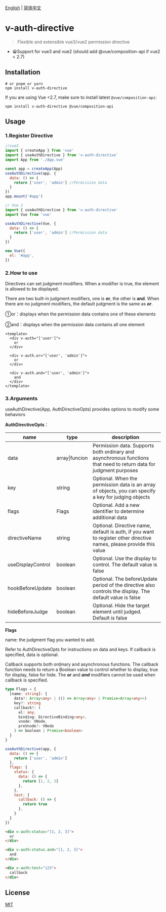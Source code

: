 [English](./README.md) | [简体中文](./README-zh-cn.md)

# v-auth-directive

> Flexible and extensible vue3/vue2 permission directive

- 😀Support for vue3 and vue2 (should add @vue/composition-api if vue2 < 2.7)



## Installation

```
# or pnpm or yarn
npm install v-auth-directive
```

If you are using Vue <2.7, make sure to install latest `@vue/composition-api`:

```
npm install v-auth-directive @vue/composition-api
```



## Usage

### 1.Register Directive

```js
//vue3
import { createApp } from 'vue'
import { useAuthDirective } from 'v-auth-directive'
import App from './App.vue'

const app = createApp(App)
useAuthDirective(app, {
  data: () => {
    return ['user', 'admin'] //Permission data
  }
})
app.mount('#app')
```

```js
// Vue 2
import { useAuthDirective } from 'v-auth-directive'
import Vue from 'vue'

useAuthDirective(Vue, {
  data: () => {
    return ['user', 'admin'] //Permission data
  }
})

new Vue({
  el: '#app',
})
```

### 2.How to use

Directives can set judgment modifiers. When a modifier is true, the element is allowed to be displayed.

There are two built-in judgment modifiers, one is **or**, the other is **and**. When there are no judgment modifiers, the default judgment is the same as ***or***.

①or：displays when the permission data contains one of these elements

②and：displays when the permission data contains all one element

```vue
<template>
  <div v-auth="['user']">
    or
  </div>

  <div v-auth.or="['user', 'admin']">
    or
  </div>

  <div v-auth.and="['user', 'admin']">
    and
  </div>
</template>

```

### 3.Arguments

useAuthDirective(App, AuthDirectiveOpts) provides options to modify some behaviors

**AuthDirectiveOpts**：

| name              | type           | description                                                  |
| ----------------- | -------------- | ------------------------------------------------------------ |
| data              | array\|funcion | Permission data. Supports both ordinary and asynchronous functions that need to return data for judgment purposes |
| key               | string         | Optional. When the permission data is an array of objects, you can specify a key for judging objects |
| flags             | Flags          | Optional. Add a new identifier to determine additional data  |
| directiveName     | string         | Optional. Directive name, default is auth, if you want to register other directive names, please provide this value |
| useDisplayControl | boolean        | Optional. Use the display to control. The default value is false |
| hookBeforeUpdate  | boolean        | Optional. The beforeUpdate period of the directive also controls the display. The default value is false |
| hideBeforeJudge   | boolean        | Optional. Hide the target element until judged. Default is false |

**Flags**

name: the judgment flag you wanted to add.

Refer to AuthDirectiveOpts for instructions on data and keys. If callback is specified, data is optional.

Callback supports both ordinary and asynchronous functions. The callback function needs to return a Boolean value to control whether to display, true for display, false for hide. The ***or*** and ***and*** modifiers cannot be used when callback is specified.

```typescript
type Flags = {
  [name: string]: {
    data?: Array<any> | (() => Array<any> | Promise<Array<any>>)
    key?: string
    callback?: (
      el: any,
      binding: DirectiveBinding<any>,
      vnode: VNode,
      preVnode?: VNode
    ) => boolean | Promise<boolean>
  }
}
```

```js
useAuthDirective(app, {
  data: () => {
    return ['user', 'admin']
  },
  flags: {
    status: {
      data: () => {
        return [1, 2, 3]
      },
    },
    test: {
      callback: () => {
        return true
      },
    }
  }
})
```

```html
<div v-auth:status="[1, 2, 3]">
  or
</div>

<div v-auth:status.and="[1, 2, 3]">
  and
</div>

<div v-auth:test="123">
  callback
</div>
```



## License

[MIT](http://opensource.org/licenses/MIT)

